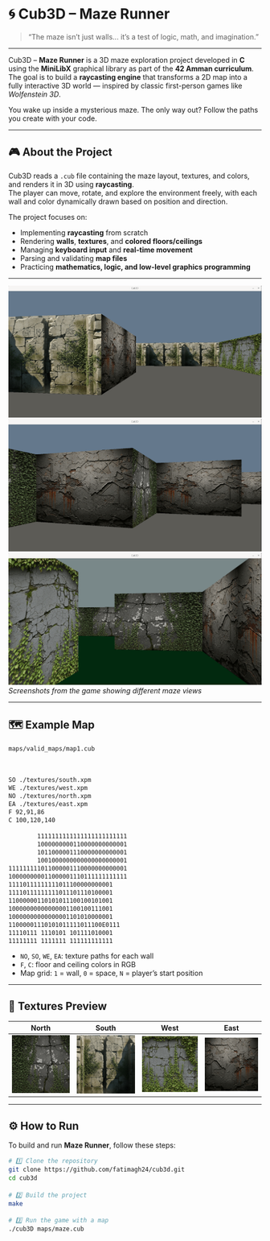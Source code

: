 # 🌀 Cub3D – Maze Runner

> “The maze isn’t just walls... it’s a test of logic, math, and imagination.”

---

Cub3D – **Maze Runner** is a 3D maze exploration project developed in **C** using the **MiniLibX** graphical library as part of the **42 Amman curriculum**.  
The goal is to build a **raycasting engine** that transforms a 2D map into a fully interactive 3D world — inspired by classic first-person games like *Wolfenstein 3D*.  

You wake up inside a mysterious maze. The only way out? Follow the paths you create with your code.

---

## 🎮 About the Project

Cub3D reads a `.cub` file containing the maze layout, textures, and colors, and renders it in 3D using **raycasting**.  
The player can move, rotate, and explore the environment freely, with each wall and color dynamically drawn based on position and direction.

The project focuses on:
- Implementing **raycasting** from scratch  
- Rendering **walls**, **textures**, and **colored floors/ceilings**  
- Managing **keyboard input** and **real-time movement**  
- Parsing and validating **map files**  
- Practicing **mathematics, logic, and low-level graphics programming**

---

![Gameplay Screenshot](images/game1.png)
![Gameplay Screenshot 2](images/game2.png)
![Gameplay Screenshot 2](images/game3.png)
*Screenshots from the game showing different maze views*

---
## 🗺️ Example Map

`maps/valid_maps/map1.cub`

```text


SO ./textures/south.xpm
WE ./textures/west.xpm
NO ./textures/north.xpm
EA ./textures/east.xpm
F 92,91,86
C 100,120,140

        1111111111111111111111111
        1000000000110000000000001
        1011000001110000000000001
        1001000000000000000000001
111111111011000001110000000000001
100000000011000001110111111111111
11110111111111011100000000001
11110111111111011101110100001
11000000110101011100100101001
10000000000000001100100111001
10000000000000001101010000001
11000001110101011111011100E0111
11110111 1110101 101111010001
11111111 1111111 111111111111

```
- `NO`, `SO`, `WE`, `EA`: texture paths for each wall  
- `F`, `C`: floor and ceiling colors in RGB  
- Map grid: `1` = wall, `0` = space, `N` = player’s start position  
  
---

## 🧱 Textures Preview

| North | South | West | East |
|:------:|:------:|:------:|:------:|
| ![North Wall](./images/north.png) | ![South Wall](./images/south.png) | ![West Wall](./images/west.png) | ![East Wall](./images/east.png) |

---

## ⚙️ How to Run

To build and run **Maze Runner**, follow these steps:

```bash
# 1️⃣ Clone the repository
git clone https://github.com/fatimagh24/cub3d.git
cd cub3d

# 2️⃣ Build the project
make

# 3️⃣ Run the game with a map
./cub3D maps/maze.cub
